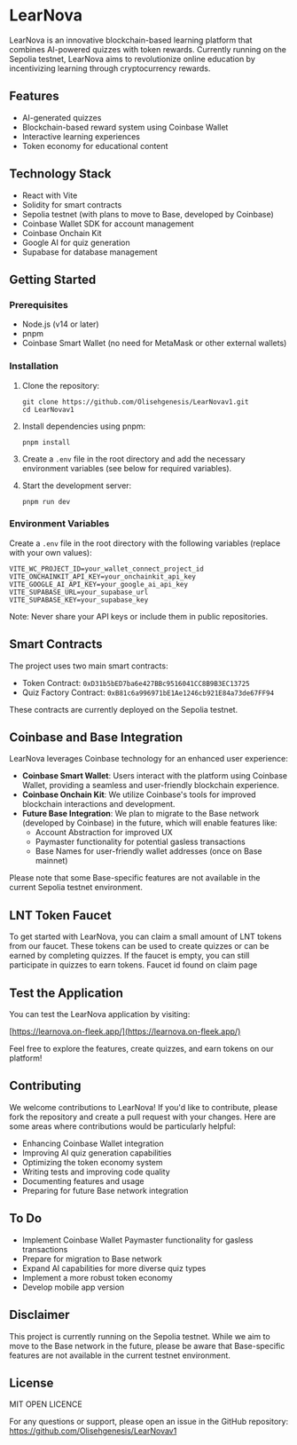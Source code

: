 # LearNova

LearNova is an innovative blockchain-based learning platform that combines AI-powered quizzes with token rewards. Currently running on the Sepolia testnet, LearNova aims to revolutionize online education by incentivizing learning through cryptocurrency rewards.

## Features

- AI-generated quizzes
- Blockchain-based reward system using Coinbase Wallet
- Interactive learning experiences
- Token economy for educational content

## Technology Stack

- React with Vite
- Solidity for smart contracts
- Sepolia testnet (with plans to move to Base, developed by Coinbase)
- Coinbase Wallet SDK for account management
- Coinbase Onchain Kit
- Google AI for quiz generation
- Supabase for database management

## Getting Started

### Prerequisites

- Node.js (v14 or later)
- pnpm
- Coinbase Smart Wallet (no need for MetaMask or other external wallets)

### Installation

1. Clone the repository:

   ```
   git clone https://github.com/Olisehgenesis/LearNovav1.git
   cd LearNovav1
   ```

2. Install dependencies using pnpm:

   ```
   pnpm install
   ```

3. Create a `.env` file in the root directory and add the necessary environment variables (see below for required variables).

4. Start the development server:
   ```
   pnpm run dev
   ```

### Environment Variables

Create a `.env` file in the root directory with the following variables (replace with your own values):

```
VITE_WC_PROJECT_ID=your_wallet_connect_project_id
VITE_ONCHAINKIT_API_KEY=your_onchainkit_api_key
VITE_GOOGLE_AI_API_KEY=your_google_ai_api_key
VITE_SUPABASE_URL=your_supabase_url
VITE_SUPABASE_KEY=your_supabase_key
```

Note: Never share your API keys or include them in public repositories.

## Smart Contracts

The project uses two main smart contracts:

- Token Contract: `0xD31b5bED7ba6e427BBc9516041CC8B9B3EC13725`
- Quiz Factory Contract: `0xB81c6a996971bE1Ae1246cb921E84a73de67FF94`

These contracts are currently deployed on the Sepolia testnet.

## Coinbase and Base Integration

LearNova leverages Coinbase technology for an enhanced user experience:

- **Coinbase Smart Wallet**: Users interact with the platform using Coinbase Wallet, providing a seamless and user-friendly blockchain experience.
- **Coinbase Onchain Kit**: We utilize Coinbase's tools for improved blockchain interactions and development.
- **Future Base Integration**: We plan to migrate to the Base network (developed by Coinbase) in the future, which will enable features like:
  - Account Abstraction for improved UX
  - Paymaster functionality for potential gasless transactions
  - Base Names for user-friendly wallet addresses (once on Base mainnet)

Please note that some Base-specific features are not available in the current Sepolia testnet environment.

## LNT Token Faucet

To get started with LearNova, you can claim a small amount of LNT tokens from our faucet. These tokens can be used to create quizzes or can be earned by completing quizzes. If the faucet is empty, you can still participate in quizzes to earn tokens.
Faucet id found on claim page

## Test the Application

You can test the LearNova application by visiting:

[https://learnova.on-fleek.app/](https://learnova.on-fleek.app/)

Feel free to explore the features, create quizzes, and earn tokens on our platform!

## Contributing

We welcome contributions to LearNova! If you'd like to contribute, please fork the repository and create a pull request with your changes. Here are some areas where contributions would be particularly helpful:

- Enhancing Coinbase Wallet integration
- Improving AI quiz generation capabilities
- Optimizing the token economy system
- Writing tests and improving code quality
- Documenting features and usage
- Preparing for future Base network integration

## To Do

- Implement Coinbase Wallet Paymaster functionality for gasless transactions
- Prepare for migration to Base network
- Expand AI capabilities for more diverse quiz types
- Implement a more robust token economy
- Develop mobile app version

## Disclaimer

This project is currently running on the Sepolia testnet. While we aim to move to the Base network in the future, please be aware that Base-specific features are not available in the current testnet environment.

## License

MIT OPEN LICENCE

For any questions or support, please open an issue in the GitHub repository: https://github.com/Olisehgenesis/LearNovav1
